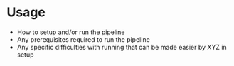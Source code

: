 # Usage

* How to setup and/or run the pipeline
* Any prerequisites required to run the pipeline
* Any specific difficulties with running that can be made easier by XYZ in setup 